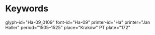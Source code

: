 # Keywords
glyph-id="Ha-09_0109"
font-id="Ha-09"
printer-id="Ha"
printer="Jan Haller"
period="1505–1525"
place="Kraków"
PT plate="172"
